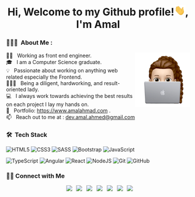 <h1 align="center">Hi, Welcome to my Github profile!<img src="./assets/wave.gif" width="30px">, I'm Amal</h1>

<h3> 🙎🏻‍♀️ &nbsp;About Me : </h3>

<img alt="hero image" src="./assets/hero-image.png" align="right" width = 30%/>

👩‍💻 &nbsp; Working as front end engineer.\
🎓 &nbsp; I am a Computer Science graduate.\
💡 &nbsp; Passionate about working on anything web related especially the Frontend.\
🙎🏻‍♀️ &nbsp; Being a diligent, hardworking, and result-oriented lady.\
💻 &nbsp; I always work towards achieving the best results on each project I lay my hands on.\
💼 &nbsp; Portfolio: https://www.amalahmad.com .\
📫 &nbsp; Reach out to me at : dev.amal.ahmed@gmail.com

<h3> 🛠 &nbsp;Tech Stack</h3>

![HTML5](https://img.shields.io/badge/html5-%23E34F26.svg?style=for-the-badge&logo=html5&logoColor=white) ![CSS3](https://img.shields.io/badge/css3-%231572B6.svg?style=for-the-badge&logo=css3&logoColor=white) ![SASS](https://img.shields.io/badge/SASS-hotpink.svg?style=for-the-badge&logo=SASS&logoColor=white) ![Bootstrap](https://img.shields.io/badge/bootstrap-%23563D7C.svg?style=for-the-badge&logo=bootstrap&logoColor=white) ![JavaScript](https://img.shields.io/badge/javascript-%23323330.svg?style=for-the-badge&logo=javascript&logoColor=%23F7DF1E)

![TypeScript](https://img.shields.io/badge/typescript-%23007ACC.svg?style=for-the-badge&logo=typescript&logoColor=white) ![Angular](https://img.shields.io/badge/angular-%23DD0031.svg?style=for-the-badge&logo=angular&logoColor=white) ![React](https://img.shields.io/badge/react-%2320232a.svg?style=for-the-badge&logo=react&logoColor=%2361DAFB) ![NodeJS](https://img.shields.io/badge/node.js-6DA55F?style=for-the-badge&logo=node.js&logoColor=white) ![Git](https://img.shields.io/badge/git-%23F05033.svg?style=for-the-badge&logo=git&logoColor=white) ![GitHub](https://img.shields.io/badge/github-%23121011.svg?style=for-the-badge&logo=github&logoColor=white)

<h3> 🤝🏻 Connect with Me </h3>

<p align="center">
&nbsp; <a href="https://www.linkedin.com/in/amal-fathelbab/" target="_blank"><img src="https://img.icons8.com/color/48/000000/linkedin.png" width="50" /></a>
&nbsp; <a href="mailto:dev.amal.ahmed@gmail.com" target="_blank"><img src="https://img.icons8.com/color/48/000000/gmail--v1.png"  width="50" /></a>
&nbsp; <a href="https://www.behance.net/Amalfathelbab" target="_blank" rel="noopener noreferrer"><img src="https://img.icons8.com/color/48/000000/behance.png" width="50" /></a>
&nbsp; <a href="https://www.amalahmad.com/" target="_blank"><img src="https://img.icons8.com/color/48/000000/user-female-circle--v1.png" width="50" /></a>
&nbsp; <a href="https://drive.google.com/file/d/1p5LBxguaWJT1OpcxAyrSyz8Z0dTrCw_O/view?usp=sharing" target="_blank"><img src="https://img.icons8.com/color/48/000000/resume.png" width="50" /></a>
&nbsp; <a href="https://twitter.com/devamalahmed" target="_blank"><img src="https://img.icons8.com/color/48/000000/twitter-squared.png" width="50" /></a>
&nbsp; <a href="https://www.instagram.com/dev.amal.ahmed/" target="_blank"><img src="https://img.icons8.com/color/48/000000/instagram-new--v1.png" width="50" /></a>

</p>
